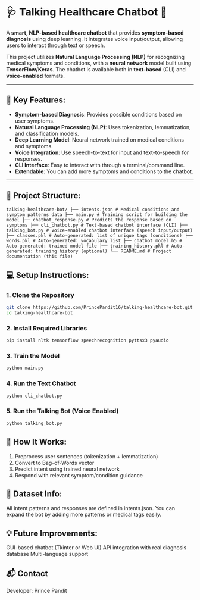 # 🩺 **Talking Healthcare Chatbot** 🤖

A **smart, NLP-based healthcare chatbot** that provides **symptom-based diagnosis** using deep learning. It integrates voice input/output, allowing users to interact through text or speech.

This project utilizes **Natural Language Processing (NLP)** for recognizing medical symptoms and conditions, with a **neural network** model built using **TensorFlow/Keras**. The chatbot is available both in **text-based** (CLI) and **voice-enabled** formats.

---

## 🧠 **Key Features:**

- **Symptom-based Diagnosis**: Provides possible conditions based on user symptoms.
- **Natural Language Processing (NLP)**: Uses tokenization, lemmatization, and classification models.
- **Deep Learning Model**: Neural network trained on medical conditions and symptoms.
- **Voice Integration**: Use speech-to-text for input and text-to-speech for responses.
- **CLI Interface**: Easy to interact with through a terminal/command line.
- **Extendable**: You can add more symptoms and conditions to the chatbot.

---


## 📂 **Project Structure:**
```
talking-healthcare-bot/ ├── intents.json # Medical conditions and symptom patterns data ├── main.py # Training script for building the model ├── chatbot_response.py # Predicts the response based on symptoms ├── cli_chatbot.py # Text-based chatbot interface (CLI) ├── talking_bot.py # Voice-enabled chatbot interface (speech input/output) ├── classes.pkl # Auto-generated: list of unique tags (conditions) ├── words.pkl # Auto-generated: vocabulary list ├── chatbot_model.h5 # Auto-generated: trained model file ├── training_history.pkl # Auto-generated: training history (optional) └── README.md # Project documentation (this file)
```

## 💻 **Setup Instructions:**

### **1. Clone the Repository**
```bash
git clone https://github.com/PrincePandit16/talking-healthcare-bot.git
cd talking-healthcare-bot
```

### **2. Install Required Libraries**
```bash
pip install nltk tensorflow speechrecognition pyttsx3 pyaudio
```

### **3. Train the Model**
```bash
python main.py
```

### **4. Run the Text Chatbot**
```bash
python cli_chatbot.py
```

### **5. Run the Talking Bot (Voice Enabled)**
```bash
python talking_bot.py
```

## 🤖 **How It Works:**
1. Preprocess user sentences (tokenization + lemmatization)
2. Convert to Bag-of-Words vector
3. Predict intent using trained neural network
4. Respond with relevant symptom/condition guidance


## 📡 **Dataset Info:**
All intent patterns and responses are defined in intents.json. You can expand the bot by adding more patterns or medical tags easily.

## 💡 **Future Improvements:**
GUI-based chatbot (Tkinter or Web UI)
API integration with real diagnosis database
Multi-language support

## 📬 **Contact**
Developer: Prince Pandit
